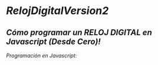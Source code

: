 # **_RelojDigitalVersion2_**

## **_Cómo programar un RELOJ DIGITAL en Javascript (Desde Cero)!_**
_Programación en Javascript:_
